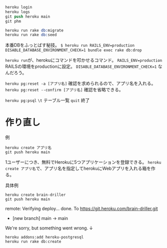 ```s
heroku login
heroku logs
git push heroku main
git phm
```

```s
heroku run rake db:migrate
heroku run rake db:seed
```

本番DBをふっとばす秘技。
`$ heroku run RAILS_ENV=production DISABLE_DATABASE_ENVIRONMENT_CHECK=1 bundle exec rake db:drop`

`heroku run`が、herokuにコマンドを叩かせるコマンド。
`RAILS_ENV=production` RAILSの環境をproductionに設定。
`DISABLE_DATABASE_ENVIRONMENT_CHECK=1` なんだろう。

`heroku pg:reset -a [アプリ名]` 確認を求められるので、アプリ名を入れる。
`heroku pg:reset --confirm [アプリ名]` 確認を省略できる。

`heroku pg:psql`
`\t` テーブル一覧
`quit` 終了


# 作り直し

例
```
heroku create アプリ名
git push heroku main
```

1ユーザーにつき、無料でHerokuに5つアプリケーションを登録できる。
`heroku create アプリ名`で、アプリ名を指定してherokuにWebアプリを入れる箱を作る。

具体例
```
heroku create brain-driller
git push heroku main
```
remote: Verifying deploy... done.
To https://git.heroku.com/brain-driller.git
 * [new branch]      main -> main

We're sorry, but something went wrong.
↓

```
heroku addons:add heroku-postgresql   
heroku run rake db:create
```
